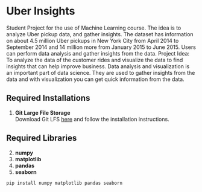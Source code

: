 # Uber Insights
Student Project for the use of Machine Learning course.
The idea is to analyze Uber pickup data, and gather insights.
The dataset has information on about 4.5 million Uber pickups in New York City from April 2014 to September 2014 and 14 million more from January 2015 to June 2015. Users can perform data analysis and gather insights from the data. 
Project Idea: To analyze the data of the customer rides and visualize the data to find insights that can help improve business. Data analysis and visualization is an important part of data science. They are used to gather insights from the data and with visualization you can get quick information from the data.

## Required Installations

1. **Git Large File Storage**  
   Download Git LFS [here](https://git-lfs.com/) and follow the installation instructions.

## Required Libraries

2. **numpy**
3. **matplotlib**
4. **pandas**
5. **seaborn**

```bash
pip install numpy matplotlib pandas seaborn
```
